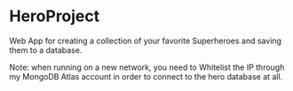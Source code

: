 # HeroProject
Web App for creating a collection of your favorite Superheroes and saving them to a database.   

Note: when running on a new network, you need to Whitelist the IP through my MongoDB Atlas account in order to connect to the hero database at all.
